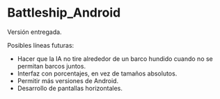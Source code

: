 # Battleship_Android
Versión entregada. 

Posibles líneas futuras:
  - Hacer que la IA no tire alrededor de un barco hundido cuando no se permitan barcos juntos.
  - Interfaz con porcentajes, en vez de tamaños absolutos.
  - Permitir más versiones de Android.
  - Desarrollo de pantallas horizontales. 
